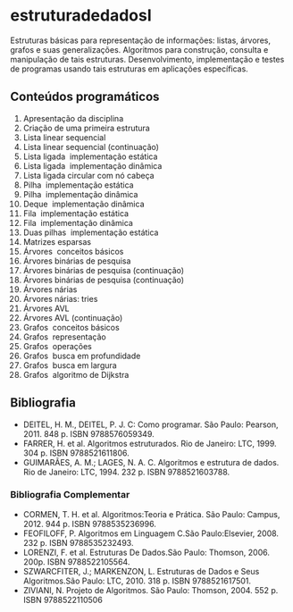 
# estruturadedadosI

Estruturas básicas para representação de informações: listas, árvores, grafos e suas generalizações. Algoritmos para construção, consulta e manipulação de tais estruturas. Desenvolvimento, implementação e testes de programas usando tais estruturas em aplicações específicas.

## Conteúdos programáticos 

1. Apresentação da disciplina
2. Criação de uma primeira estrutura
3. Lista linear sequencial
4. Lista linear sequencial (continuação)
5. Lista ligada ­ implementação estática
6. Lista ligada ­ implementação dinâmica
7. Lista ligada circular com nó cabeça
8. Pilha ­ implementação estática
9. Pilha ­ implementação dinâmica
10. Deque ­ implementação dinâmica
11. Fila ­ implementação estática
12. Fila ­ implementação dinâmica
13. Duas pilhas ­ implementação estática
14. Matrizes esparsas
15. Árvores ­ conceitos básicos
16. Árvores binárias de pesquisa
17. Árvores binárias de pesquisa (continuação) 
18. Árvores binárias de pesquisa (continuação)
19. Árvores n­árias
20. Árvores n­árias: tries
21. Árvores AVL
22. Árvores AVL (continuação)
23. Grafos ­ conceitos básicos
24. Grafos ­ representação
25. Grafos ­ operações
26. Grafos ­ busca em profundidade
27. Grafos ­ busca em largura
28. Grafos ­ algoritmo de Dijkstra


## Bibliografia

* DEITEL, H. M., DEITEL, P. J. C: Como programar. São Paulo: Pearson, 2011. 848 p. ISBN 9788576059349.
* FARRER, H. et al. Algoritmos estruturados. Rio de Janeiro: LTC, 1999. 304 p. ISBN 9788521611806.
* GUIMARÃES, A. M.; LAGES, N. A. C. Algoritmos e estrutura de dados. Rio de Janeiro: LTC, 1994. 232 p. ISBN 9788521603788.
### Bibliografia Complementar
* CORMEN, T. H. et al. Algoritmos:Teoria e Prática. São Paulo: Campus, 2012. 944 p. ISBN 9788535236996.
* FEOFILOFF, P. Algoritmos em Linguagem C.São Paulo:Elsevier, 2008. 232 p. ISBN 9788535232493.
* LORENZI, F. et al. Estruturas De Dados.São Paulo: Thomson, 2006. 200p. ISBN 9788522105564.
* SZWARCFITER, J.; MARKENZON, L. Estruturas de Dados e Seus Algoritmos.São Paulo: LTC, 2010. 318 p. ISBN 9788521617501.
* ZIVIANI, N. Projeto de Algoritmos. São Paulo: Thomson, 2004. 552 p. ISBN 9788522110506
